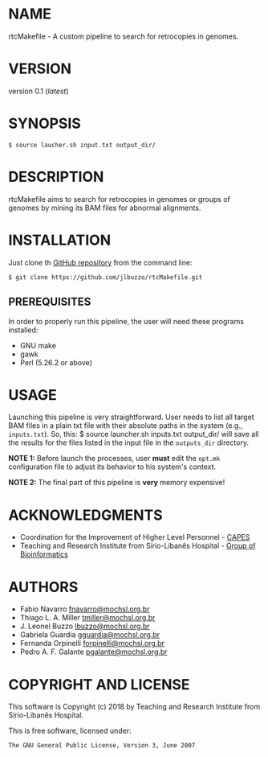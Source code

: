 # NAME

rtcMakefile - A custom pipeline to search for retrocopies in genomes.

# VERSION

version 0.1 (*latest*)

# SYNOPSIS

    $ source laucher.sh input.txt output_dir/

# DESCRIPTION

rtcMakefile aims to search for retrocopies in genomes or groups of genomes
by mining its BAM files for abnormal alignments.

# INSTALLATION

Just clone th [GitHub repository](https://github.com/jlbuzzo/rtcMakefile) from the command line:

	$ git clone https://github.com/jlbuzzo/rtcMakefile.git


## PREREQUISITES

In order to properly run this pipeline, the user will need these programs
installed:

* GNU make
* gawk
* Perl (5.26.2 or above)

# USAGE

Launching this pipeline is very straightforward. User needs to list all target
BAM files in a plain txt file with their absolute paths in the system
(e.g., `inputs.txt`). So, this:
	$ source launcher.sh inputs.txt output_dir/
will save all the results for the files listed in the input file in the
`outputs_dir` directory.

**NOTE 1:** Before launch the processes, user **must** edit the `opt.mk` configuration
file to adjust its behavior to his system's context.

**NOTE 2:** The final part of this pipeline is **very** memory expensive!

# ACKNOWLEDGMENTS

- Coordination for the Improvement of Higher Level Personnel - [CAPES](http://www.capes.gov.br/)
- Teaching and Research Institute from Sírio-Libanês Hospital - [Group of Bioinformatics](https://www.bioinfo.mochsl.org.br/)

# AUTHORS

- Fabio Navarro <fnavarro@mochsl.org.br>
- Thiago L. A. Miller <tmiller@mochsl.org.br>
- J. Leonel Buzzo <lbuzzo@mochsl.org.br>
- Gabriela Guardia <gguardia@mochsl.org.br>
- Fernanda Orpinelli <forpinelli@mochsl.org.br>
- Pedro A. F. Galante <pgalante@mochsl.org.br>

# COPYRIGHT AND LICENSE

This software is Copyright (c) 2018 by Teaching and Research Institute from Sírio-Libanês Hospital.

This is free software, licensed under:

	The GNU General Public License, Version 3, June 2007

